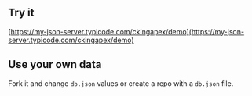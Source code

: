 ## Try it

[https://my-json-server.typicode.com/ckingapex/demo](https://my-json-server.typicode.com/ckingapex/demo)

## Use your own data

Fork it and change `db.json` values or create a repo with a `db.json` file.
